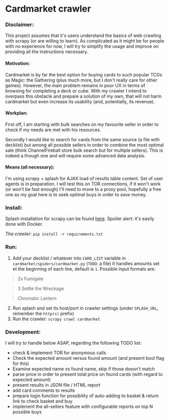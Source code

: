 # Cardmarket crawler #

### Disclaimer:

This project assumes that it's users understand the basics of web crawling with scrapy (or are willing to learn). As complicated as it might be for people with no experience for now, I will try to simplify the usage and improve on providing all the instructions necessary.

#### Motivation:

Cardmarket is by far the best option for buying cards to such popular TCGs as Magic: the Gathering (plus much more, but I don't really care for other games). However, the main problem remains in poor UX in terms of browsing for completing a deck or cube. With my crawler I intend to overpass this obstacle and prepare a solution of my own, that will not harm cardmarket but even increase its usability (and, potentially, its revenue).

#### Workplan:

First off, I am starting with bulk searches on my favourite seller in order to check if my needs are met with his resources.

Secondly I would like to search for cards from the same source (a file with decklist) but among all possible sellers in order to combine the most optimal sale (think ChannelFireball store bulk search but for multiple sellers). This is indeed a though one and will require some advanced data analysis.

#### Means (all necessary):

I'm using scrapy + splash for AJAX load of results table content.
Set of user agents is in preparation. I will test this on TOR connections, if it won't work (or won't be fast enough) I'll need to move to a proxy pool, hopefully a free one as my goal here is to seek optimal buys in order to *save* money.

### Install:

Splash installation for scrapy can be found [here](https://github.com/scrapy-plugins/scrapy-splash#installation). Spoiler alert: it's easily done with Docker.

*Tha crawler:* `pip install -r requirements.txt`

### Run:

1. Add your decklist / whatever into `CARD_LIST` variable in `cardmarket/spiders/cardmarket.py` (`TODO`: a file) It handles amounts set et the beginning of each line, default is `1`. Possible input formats are:

> 2x Fumigate

> 3 Settle the Wreckage

> Chromatic Lantern

2. Run splash and set its host/port in crawler settings (under `SPLASH_URL`, remember the `http(s)` prefix)
3. Run the crawler: `scrapy crawl cardmarket`

### Development:

I will try to handle below ASAP, regarding the following TODO list:

* check & implement TOR for anonymous calls
* Check the expected amount versus found amount (and present bool flag for this)
* Examine expected name vs found name, skip if those doesn't match
* parse price in order to present total price on found cards (with regard to expected amount)
* present results in JSON file / HTML report
* add card comments to results
* prepare login function for possibility of auto-adding to basket & return link to check basket and buy
* implement the all-sellers feature with configurable reports on top N possible buys
